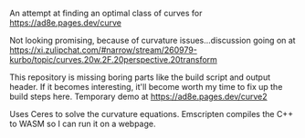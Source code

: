 An attempt at finding an optimal class of curves for https://ad8e.pages.dev/curve

Not looking promising, because of curvature issues...discussion going on at https://xi.zulipchat.com/#narrow/stream/260979-kurbo/topic/curves.20w.2F.20perspective.20transform

This repository is missing boring parts like the build script and output header. If it becomes interesting, it'll become worth my time to fix up the build steps here. Temporary demo at https://ad8e.pages.dev/curve2

Uses Ceres to solve the curvature equations. Emscripten compiles the C++ to WASM so I can run it on a webpage.